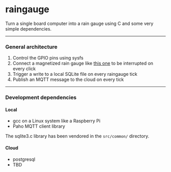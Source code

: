 # raingauge

Turn a single board computer into a rain gauge using C and some very simple dependencies.

---

### General architecture

1. Control the GPIO pins using sysfs
1. Connect a magnetized rain gauge like [this one](http://www.argentdata.com/catalog/product_info.php?products_id=168) to be interrupted on every click
1. Trigger a write to a local SQLite file on every raingauge tick
1. Publish an MQTT message to the cloud on every tick

---

### Development dependencies

#### Local

- gcc on a Linux system like a Raspberry Pi
- Paho MQTT client library

The sqlite3.c library has been vendored in the `src/common/` directory.

#### Cloud

- postgresql
- TBD

